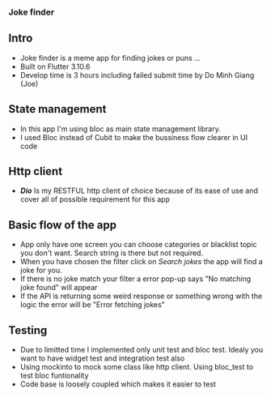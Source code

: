 ### Joke finder

## Intro

- Joke finder is a meme app for finding jokes or puns ...
- Built on Flutter 3.10.6
- Develop time is 3 hours including failed submit time by Do Minh Giang (Joe)

## State management

- In this app I'm using bloc as main state management library.
- I used Bloc instead of Cubit to make the bussiness flow clearer in UI code

## Http client

- **_Dio_** Is my RESTFUL http client of choice because of its ease of use and cover all of possible requirement for this app

## Basic flow of the app

- App only have one screen you can choose categories or blacklist topic you don't want. Search string is there but not required.
- When you have chosen the filter click on _Search jokes_ the app will find a joke for you.
- If there is no joke match your filter a error pop-up says "No matching joke found" will appear
- If the API is returning some weird response or something wrong with the logic the error will be "Error fetching jokes"

## Testing

- Due to limitted time I implemented only unit test and bloc test. Idealy you want to have widget test and integration test also
- Using mockinto to mock some class like http client. Using bloc_test to test bloc funtionality
- Code base is loosely coupled which makes it easier to test
